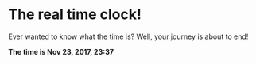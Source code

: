 # The real time clock!

Ever wanted to know what the time is? Well, your journey is about to end!

**The time is Nov 23, 2017, 23:37**